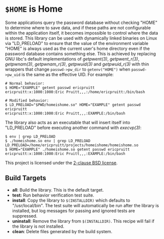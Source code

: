 `$HOME` is Home
===============

Some applications query the password database without checking "HOME" to
determine where to save data, and if these paths are not configurable within
the application itself, it becomes impossible to control where the data is
stored. This library can be used with dynamically linked binaries on Linux via
"LD_PRELOAD" to ensure that the value of the environment variable "HOME" is
always used as the current user's home directory even if the password database
contains something else. This is achieved by replacing GNU libc's default
implementations of _getpwent(3)_, _getpwent_r(3)_, _getpwnam(3)_,
_getpwnam_r(3)_, _getpwuid(3)_ and _getpwuid_r(3)_ with thin wrappers that
change `passwd->pw_dir` to `getenv("HOME")` when `passwd->pw_uid` is the same
as the effective UID. For example:

    # Normal behavior:
    $ HOME="EXAMPLE" getent passwd ericpruitt
    ericpruitt:x:1000:1000:Eric Pruitt,,,:/home/ericpruitt:/bin/bash

    # Modified behavior:
    $ LD_PRELOAD="$PWD/homeishome.so" HOME="EXAMPLE" getent passwd ericpruitt
    ericpruitt:x:1000:1000:Eric Pruitt,,,:EXAMPLE:/bin/bash

The library also acts as an executable that will insert itself into
"LD_PRELOAD" before executing another command with _execvp(3)_:

    $ env | grep LD_PRELOAD
    $ ./homeishome.so env | grep LD_PRELOAD
    LD_PRELOAD=/home/ericpruitt/projects/homeishome/homeishome.so
    $ HOME="EXAMPLE" ./homeishome.so getent passwd ericpruitt
    ericpruitt:x:1000:1000:Eric Pruitt,,,:EXAMPLE:/bin/bash

This project is licensed under the [2-clause BSD license][bsd-2-clause].

  [bsd-2-clause]: http://opensource.org/licenses/BSD-2-Clause

Build Targets
-------------

- **all**: Build the library. This is the default target.
- **test:** Run behavior verification test suite.
- **install**: Copy the library to `$(INSTALLDIR)` which defaults to
  "/usr/local/bin". The test suite will automatically be run after the library
  is installed, but log messages for passing and ignored tests are suppressed.
- **uninstall**: Remove the library from `$(INSTALLDIR)`. This recipe will fail
  if the library is not installed.
- **clean**: Delete files generated by the build system.
